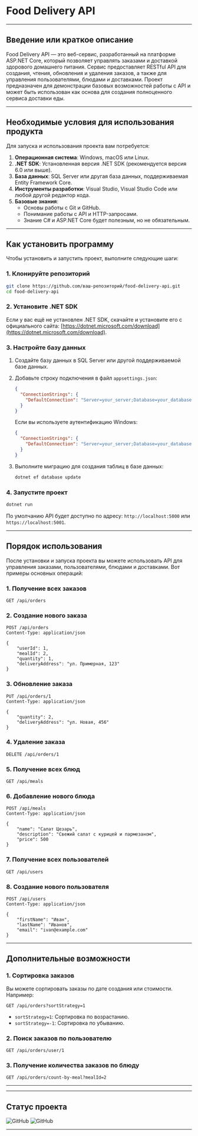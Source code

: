 

# **Food Delivery API**



---

## **Введение или краткое описание**

Food Delivery API — это веб-сервис, разработанный на платформе ASP.NET Core, который позволяет управлять заказами и доставкой здорового домашнего питания. Сервис предоставляет RESTful API для создания, чтения, обновления и удаления заказов, а также для управления пользователями, блюдами и доставками. Проект предназначен для демонстрации базовых возможностей работы с API и может быть использован как основа для создания полноценного сервиса доставки еды.

---

## **Необходимые условия для использования продукта**

Для запуска и использования проекта вам потребуется:

1. **Операционная система**: Windows, macOS или Linux.
2. **.NET SDK**: Установленная версия .NET SDK (рекомендуется версия 6.0 или выше).
3. **База данных**: SQL Server или другая база данных, поддерживаемая Entity Framework Core.
4. **Инструменты разработки**: Visual Studio, Visual Studio Code или любой другой редактор кода.
5. **Базовые знания**:
   - Основы работы с Git и GitHub.
   - Понимание работы с API и HTTP-запросами.
   - Знание C# и ASP.NET Core будет полезным, но не обязательным.

---

## **Как установить программу**

Чтобы установить и запустить проект, выполните следующие шаги:

### 1. **Клонируйте репозиторий**

```bash
git clone https://github.com/ваш-репозиторий/food-delivery-api.git
cd food-delivery-api
```

### 2. **Установите .NET SDK**

Если у вас ещё не установлен .NET SDK, скачайте и установите его с официального сайта: [https://dotnet.microsoft.com/download](https://dotnet.microsoft.com/download).

### 3. **Настройте базу данных**

1. Создайте базу данных в SQL Server или другой поддерживаемой базе данных.
2. Добавьте строку подключения в файл `appsettings.json`:

   ```json
   {
     "ConnectionStrings": {
       "DefaultConnection": "Server=your_server;Database=your_database;User Id=your_user;Password=your_password;TrustServerCertificate=True;"
     }
   }
   ```

   Если вы используете аутентификацию Windows:

   ```json
   {
     "ConnectionStrings": {
       "DefaultConnection": "Server=your_server;Database=your_database;Integrated Security=True;TrustServerCertificate=True;"
     }
   }
   ```

3. Выполните миграцию для создания таблиц в базе данных:

   ```bash
   dotnet ef database update
   ```

### 4. **Запустите проект**

```bash
dotnet run
```

По умолчанию API будет доступно по адресу: `http://localhost:5000` или `https://localhost:5001`.

---

## **Порядок использования**

После установки и запуска проекта вы можете использовать API для управления заказами, пользователями, блюдами и доставками. Вот примеры основных операций:

### 1. **Получение всех заказов**

```http
GET /api/orders
```

### 2. **Создание нового заказа**

```http
POST /api/orders
Content-Type: application/json

{
    "userId": 1,
    "mealId": 2,
    "quantity": 1,
    "deliveryAddress": "ул. Примерная, 123"
}
```

### 3. **Обновление заказа**

```http
PUT /api/orders/1
Content-Type: application/json

{
    "quantity": 2,
    "deliveryAddress": "ул. Новая, 456"
}
```

### 4. **Удаление заказа**

```http
DELETE /api/orders/1
```

### 5. **Получение всех блюд**

```http
GET /api/meals
```

### 6. **Добавление нового блюда**

```http
POST /api/meals
Content-Type: application/json

{
    "name": "Салат Цезарь",
    "description": "Свежий салат с курицей и пармезаном",
    "price": 500
}
```

### 7. **Получение всех пользователей**

```http
GET /api/users
```

### 8. **Создание нового пользователя**

```http
POST /api/users
Content-Type: application/json

{
    "firstName": "Иван",
    "lastName": "Иванов",
    "email": "ivan@example.com"
}
```

---

## **Дополнительные возможности**

### 1. **Сортировка заказов**

Вы можете сортировать заказы по дате создания или стоимости. Например:

```http
GET /api/orders?sortStrategy=1
```

- `sortStrategy=1`: Сортировка по возрастанию.
- `sortStrategy=-1`: Сортировка по убыванию.

### 2. **Поиск заказов по пользователю**

```http
GET /api/orders/user/1
```

### 3. **Получение количества заказов по блюду**

```http
GET /api/orders/count-by-meal?mealId=2
```

---


---


## **Статус проекта**

![GitHub](https://img.shields.io/badge/status-active-brightgreen)
![GitHub](https://img.shields.io/badge/license-MIT-blue)

---
